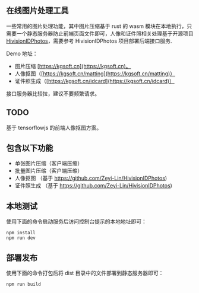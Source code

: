 ## 在线图片处理工具
一些常用的图片处理功能，其中图片压缩基于 rust 的 wasm 模块在本地执行，只需要一个静态服务器防止前端页面文件即可，人像和证件照相关处理基于开源项目 [HivisionIDPhotos](https://github.com/Zeyi-Lin/HivisionIDPhotos)，需要参考 HivisionIDPhotos 项目部署后端接口服务.

Demo 地址：
- 图片压缩 [https://kgsoft.cn](https://kgsoft.cn)。
- 人像抠图（[https://kgsoft.cn/matting](https://kgsoft.cn/matting)）
- 证件照生成（[https://kgsoft.cn/idcard](https://kgsoft.cn/idcard)）

接口服务器比较拉，建议不要频繁请求。

## TODO
基于 tensorflowjs 的前端人像抠图方案。

## 包含以下功能
- 单张图片压缩（客户端压缩）
- 批量图片压缩（客户端压缩）
- 人像抠图 （基于 https://github.com/Zeyi-Lin/HivisionIDPhotos)
- 证件照生成 （基于 https://github.com/Zeyi-Lin/HivisionIDPhotos)

## 本地测试
使用下面的命令启动服务后访问控制台提示的本地地址即可：
```
npm install
npm run dev
```

## 部署发布
使用下面的命令打包后将 dist 目录中的文件部署到静态服务器即可：
```
npm run build
```
